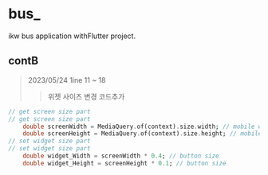 # bus_

ikw bus application withFlutter project.

## contB
> 2023/05/24
> 1ine 11 ~ 18
>> 위젯 사이즈 변경 코드추가
```dart
// get screen size part
// get screen size part
    double screenWidth = MediaQuery.of(context).size.width; // mobile widget
    double screenHeight = MediaQuery.of(context).size.height; // mobile height
// set widget size part
// set widget size part
    double widget_Width = screenWidth * 0.4; // button size
    double widget_Height = screenHeight * 0.1; // button size
```
